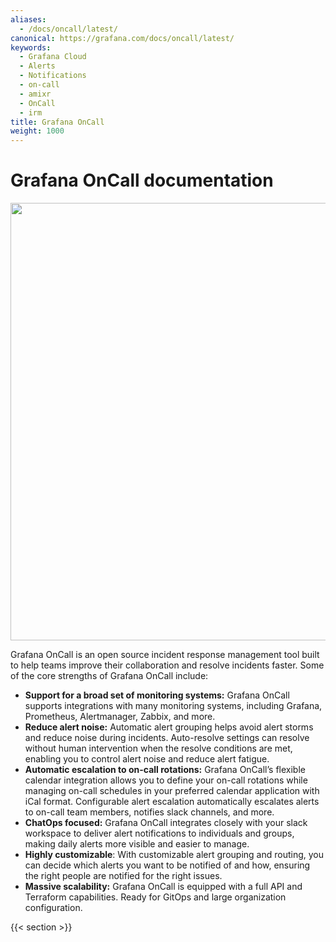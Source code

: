 ```yaml
---
aliases:
  - /docs/oncall/latest/
canonical: https://grafana.com/docs/oncall/latest/
keywords:
  - Grafana Cloud
  - Alerts
  - Notifications
  - on-call
  - amixr
  - OnCall
  - irm
title: Grafana OnCall
weight: 1000
---
```


# Grafana OnCall documentation

<img src="/static/img/docs/oncall/oncall-logo.png" class="no-shadow" width="700px">

Grafana OnCall is an open source incident response management tool built to help teams improve their collaboration and
resolve incidents faster. Some of the core strengths of Grafana OnCall include:

- **Support for a broad set of monitoring systems:** Grafana OnCall supports integrations with many monitoring systems,
  including Grafana, Prometheus, Alertmanager, Zabbix, and more.
- **Reduce alert noise:** Automatic alert grouping helps avoid alert storms and reduce noise during incidents.
  Auto-resolve settings can resolve without human intervention when the resolve conditions are met, enabling you to
  control alert noise and reduce alert fatigue.
- **Automatic escalation to on-call rotations:** Grafana OnCall’s flexible calendar integration allows you to define
  your on-call rotations while managing on-call schedules in your preferred calendar application with iCal format.
  Configurable alert escalation automatically escalates alerts to on-call team members, notifies slack channels, and more.
- **ChatOps focused:** Grafana OnCall integrates closely with your slack workspace to deliver alert notifications to
  individuals and groups, making daily alerts more visible and easier to manage.
- **Highly customizable**: With customizable alert grouping and routing, you can decide which alerts you want to be
  notified of and how, ensuring the right people are notified for the right issues.
- **Massive scalability:** Grafana OnCall is equipped with a full API and Terraform capabilities. Ready for GitOps
  and large organization configuration.

{{< section >}}

